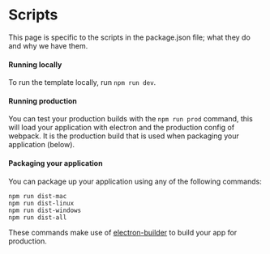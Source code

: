 # Scripts
This page is specific to the scripts in the package.json file; what they do and why we have them.

#### Running locally
To run the template locally, run `npm run dev`.

#### Running production
You can test your production builds with the `npm run prod` command, this will load your application with electron and the production config of webpack. It is the production build that is used when packaging your application (below).

#### Packaging your application
You can package up your application using any of the following commands:
```
npm run dist-mac
npm run dist-linux
npm run dist-windows
npm run dist-all
```

These commands make use of [electron-builder](https://www.electron.build) to build your app for production.